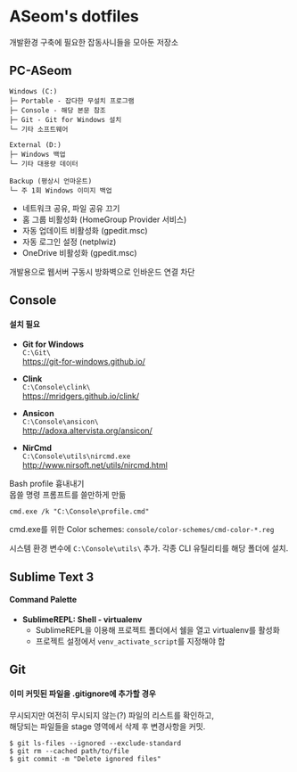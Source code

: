 ASeom's dotfiles
================

개발환경 구축에 필요한 잡동사니들을 모아둔 저장소


## PC-ASeom

	Windows (C:)
	├─ Portable - 잡다한 무설치 프로그램
	├─ Console - 해당 본문 참조
	├─ Git - Git for Windows 설치
	└─ 기타 소프트웨어

	External (D:)
	├─ Windows 백업
	└─ 기타 대용량 데이터

	Backup (평상시 언마운트)
	└─ 주 1회 Windows 이미지 백업

- 네트워크 공유, 파일 공유 끄기
- 홈 그룹 비활성화 (HomeGroup Provider 서비스)
- 자동 업데이트 비활성화 (gpedit.msc)
- 자동 로그인 설정 (netplwiz)
- OneDrive 비활성화 (gpedit.msc)

개발용으로 웹서버 구동시 방화벽으로 인바운드 연결 차단


## Console

#### 설치 필요

- **Git for Windows**  
	`C:\Git\`  
	https://git-for-windows.github.io/

- **Clink**  
	`C:\Console\clink\`  
	https://mridgers.github.io/clink/

- **Ansicon**  
	`C:\Console\ansicon\`  
	http://adoxa.altervista.org/ansicon/

- **NirCmd**  
	`C:\Console\utils\nircmd.exe`  
	http://www.nirsoft.net/utils/nircmd.html

Bash profile 흉내내기  
몹쓸 명령 프롬프트를 쓸만하게 만듦

	cmd.exe /k "C:\Console\profile.cmd"

cmd.exe를 위한 Color schemes: `console/color-schemes/cmd-color-*.reg`

시스템 환경 변수에 `C:\Console\utils\` 추가. 각종 CLI 유틸리티를 해당 폴더에 설치.


## Sublime Text 3

#### Command Palette

- **SublimeREPL: Shell - virtualenv**
	- SublimeREPL을 이용해 프로젝트 폴더에서 쉘을 열고 virtualenv를 활성화
	- 프로젝트 설정에서 `venv_activate_script`를 지정해야 합


## Git

#### 이미 커밋된 파일을 .gitignore에 추가할 경우

무시되지만 여전히 무시되지 않는(?) 파일의 리스트를 확인하고,  
해당되는 파일들을 stage 영역에서 삭제 후 변경사항을 커밋.

	$ git ls-files --ignored --exclude-standard
	$ git rm --cached path/to/file
	$ git commit -m "Delete ignored files"
